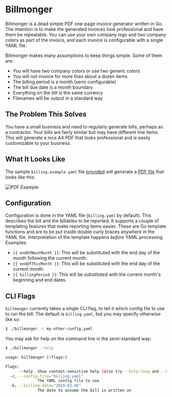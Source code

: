 Billmonger
==========

Billmonger is a dead simple PDF one-page invoice generator written in Go. The
intention is to make the generated invoices look professional and have them be
repeatable. You can use your own company logo and two company colors as part of
the invoice, and each invoice is configurable with a single YAML file.

Billmonger makes many assumptions to keep things simple. Some of them
are:

 * You will have two company colors or use two generic colors
 * You will not invoice for more than about a dozen items
 * The billing period is a month (semi-configurable)
 * The bill due date is a month boundary
 * Everything on the bill is the same currency
 * Filenames will be output in a standard way

The Problem This Solves
------------------------

You have a small business and need to regularly generate bills, perhaps as a
contractor. Your bills are fairly similar but may have different line items.
This will generate a nice A4 PDF that looks professional and is easily
customizable to your business.

What It Looks Like
------------------

The sample `billing.example.yaml` file [provided](billing.example.yaml) will
generate a [PDF file](assets/example.pdf) that looks like this:

![PDF Example](assets/example.png)

Configuration
-------------

Configuration is done in the YAML file (`billing.yaml` by default). This
describes the bill and the billables to be reported. It supports a couple of
templating features that make reporting items easier. These are Go template
functions and are to be put inside double curly braces anywhere in the YAML
file. Interpretation of the template happens _before_ YAML processing.
Examples:

 * `{{ endOfNextMonth }}`: This will be substituted with the end day of the
   month following the current month.
 * `{{ endOfThisMonth }}`: This will be substituted with the end day of the
   current month.
 * `{{ billingPeriod }}`: This will be substituted with the current month's
   beginning and end dates.

CLI Flags
---------

`billmonger` currently takes a single CLI flag, to tell it which config file
to use to run the bill. The default is `billing.yaml`, but you may specify
otherwise like so:

```bash
$ ./billmonger -c my-other-config.yaml
```

You may ask for help on the command line in the semi-standard way:

```bash
$ ./billmonger --help

usage: billmonger [<flags>]

Flags:
      --help  Show context-sensitive help (also try --help-long and --help-man).
  -c, --config-file="billing.yaml"
              The YAML config file to use
  -b, --billing-date="2019-03-06"
              The date to assume the bill is written on
```
